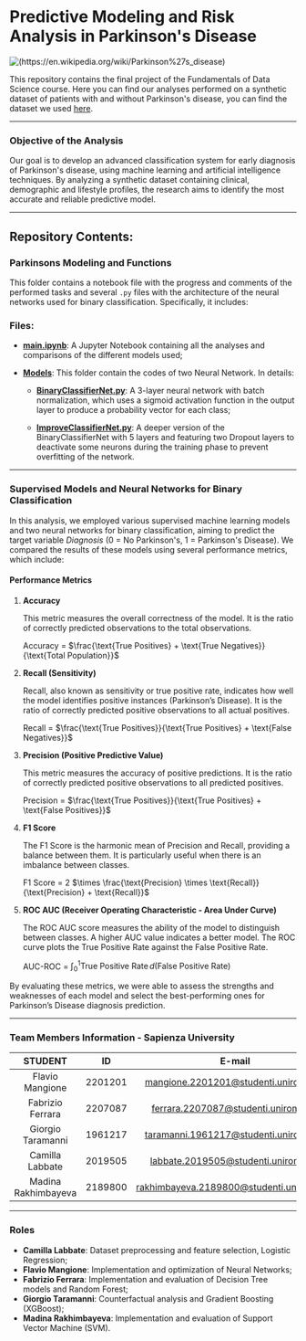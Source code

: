 # Predictive Modeling and Risk Analysis in Parkinson's Disease 

![(https://en.wikipedia.org/wiki/Parkinson%27s_disease)](https://www.ox.ac.uk/sites/files/oxford/field/field_image_main/human%20brain.jpg) 

This repository contains the final project of the Fundamentals of Data Science course. Here you can find our analyses performed on a synthetic dataset of patients with and without Parkinson's disease, you can find the dataset we used [here](https://www.kaggle.com/datasets/rabieelkharoua/parkinsons-disease-dataset-analysis/data).

---
### **Objective of the Analysis**

Our goal is to develop an advanced classification system for early diagnosis of Parkinson's disease, using machine learning and artificial intelligence techniques. By analyzing a synthetic dataset containing clinical, demographic and lifestyle profiles, the research aims to identify the most accurate and reliable predictive model.

---
## Repository Contents:

### Parkinsons Modeling and Functions

This folder contains a notebook file with the progress and comments of the performed tasks and several `.py` files with the architecture of the neural networks used for binary classification. Specifically, it includes:

### Files:

- [**main.ipynb**](https://github.com/CamillaMilli/hw-fds-/blob/main/Parkinsons_Modeling_and_Functions/main.ipynb): A Jupyter Notebook containing all the analyses and comparisons of the different models used;

- [**Models**](https://github.com/CamillaMilli/hw-fds-/tree/main/Parkinsons_Modeling_and_Functions/models): This folder contain the codes of two Neural Network. In details:
  
  - [**BinaryClassifierNet.py**](https://github.com/CamillaMilli/hw-fds-/blob/main/Parkinsons_Modeling_and_Functions/models/BinaryClassifierNet.py): A 3-layer neural network with batch normalization, which uses a sigmoid activation function in the output layer to produce a probability vector for each class;

  - [**ImproveClassifierNet.py**](https://github.com/CamillaMilli/hw-fds-/blob/main/Parkinsons_Modeling_and_Functions/models/ImproveClassifierNet.py): A deeper version of the BinaryClassifierNet with 5 layers and featuring two Dropout layers to deactivate some neurons during the training phase to prevent overfitting of the network.

--- 

### **Supervised Models and Neural Networks for Binary Classification**

In this analysis, we employed various supervised machine learning models and two neural networks for binary classification, aiming to predict the target variable *Diagnosis* (0 = No Parkinson's, 1 = Parkinson's Disease). We compared the results of these models using several performance metrics, which include:

#### **Performance Metrics**

1. **Accuracy**
   
   This metric measures the overall correctness of the model. It is the ratio of correctly predicted observations to the total observations.
  
   $\text{Accuracy}$ = $\frac{\text{True Positives} + \text{True Negatives}}{\text{Total Population}}$
   

3. **Recall (Sensitivity)**
   
   Recall, also known as sensitivity or true positive rate, indicates how well the model identifies positive instances (Parkinson’s Disease). It is the ratio of correctly predicted positive observations to all actual positives.
   
   $\text{Recall}$ = $\frac{\text{True Positives}}{\text{True Positives} + \text{False Negatives}}$

4. **Precision (Positive Predictive Value)**
   
   This metric measures the accuracy of positive predictions. It is the ratio of correctly predicted positive observations to all predicted positives.

   $\text{Precision}$ = $\frac{\text{True Positives}}{\text{True Positives} + \text{False Positives}}$
   

5. **F1 Score**
   
   The F1 Score is the harmonic mean of Precision and Recall, providing a balance between them. It is particularly useful when there is an imbalance between classes.

   F1 $\text{ Score}$ =   2 $\times \frac{\text{Precision} \times \text{Recall}}{\text{Precision} + \text{Recall}}$
  

6. **ROC AUC (Receiver Operating Characteristic - Area Under Curve)**
   
   The ROC AUC score measures the ability of the model to distinguish between classes. A higher AUC value indicates a better model. The ROC curve plots the True Positive Rate against the False Positive Rate.
  
   $\text{AUC-ROC}$ = $\int_0^1 \text{True Positive Rate} \, d(\text{False Positive Rate})$

By evaluating these metrics, we were able to assess the strengths and weaknesses of each model and select the best-performing ones for Parkinson’s Disease diagnosis prediction.
  
---
### Team Members Information - Sapienza University

|      STUDENT       |   ID    |                 E-mail                  |
|:------------------:|:-------:|:---------------------------------------:|
| Flavio Mangione    | 2201201 | mangione.2201201@studenti.uniroma1.it |
| Fabrizio Ferrara   | 2207087 |  ferrara.2207087@studenti.uniroma1.it   |
| Giorgio Taramanni   | 1961217 | taramanni.1961217@studenti.uniroma1.it  |
| Camilla Labbate      | 2019505 | labbate.2019505@studenti.uniroma1.it   |
| Madina Rakhimbayeva  | 2189800 |rakhimbayeva.2189800@studenti.uniroma1.it    |

---

### Roles
- **Camilla Labbate**: Dataset preprocessing and feature selection, Logistic Regression;
- **Flavio Mangione**: Implementation and optimization of Neural Networks;
- **Fabrizio Ferrara**: Implementation and evaluation of Decision Tree models and Random Forest;
- **Giorgio Taramanni**: Counterfactual analysis and Gradient Boosting (XGBoost);
- **Madina Rakhimbayeva**: Implementation and evaluation of Support Vector Machine (SVM).

